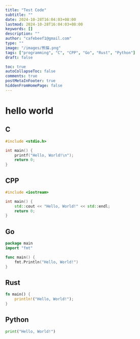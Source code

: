 ```yaml
---
title: "Test Code"
subtitle: ""
date: 2024-10-28T16:04:03+08:00
lastmod: 2024-10-28T16:04:03+08:00
keywords: []
description: ""
author: "cafebeef1@gmail.com"
type: ""
image: "/images/熊猫.png"
tags: ["programming", "C", "CPP", "Go", "Rust", "Python"]
draft: false

toc: true
autoCollapseToc: false
comments: true
postMetaInFooter: true
hiddenFromHomePage: false
---
```


# hello world
## C
```C
#include <stdio.h>

int main() {
    printf("Hello, World!\n");
    return 0;
}
```

## CPP
```CPP
#include <iostream>

int main() {
    std::cout << "Hello, World!" << std::endl;
    return 0;
}
```

## Go
```Go
package main
import "fmt"

func main() {
    fmt.Println("Hello, World!")
}
```

## Rust
```Rust
fn main() {
    println!("Hello, World!");
}
```

## Python
```Python
print("Hello, World!")
```
